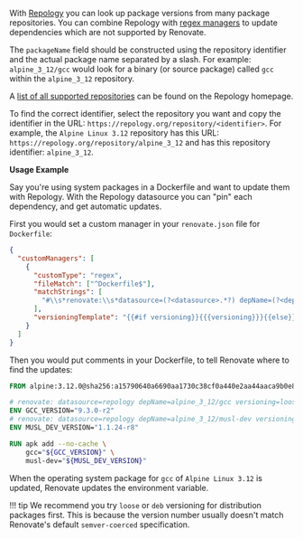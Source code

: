 With [Repology](https://repology.org/) you can look up package versions from many package repositories.
You can combine Repology with [regex managers](../../manager/regex/index.md) to update dependencies which are not supported by Renovate.

The `packageName` field should be constructed using the repository identifier and the actual package name separated by a slash.
For example: `alpine_3_12/gcc` would look for a binary (or source package) called `gcc` within the `alpine_3_12` repository.

A [list of all supported repositories](https://repology.org/repositories/statistics) can be found on the Repology homepage.

To find the correct identifier, select the repository you want and copy the identifier in the URL: `https://repology.org/repository/<identifier>`.
For example, the `Alpine Linux 3.12` repository has this URL: `https://repology.org/repository/alpine_3_12` and has this repository identifier: `alpine_3_12`.

**Usage Example**

Say you're using system packages in a Dockerfile and want to update them with Repology.
With the Repology datasource you can "pin" each dependency, and get automatic updates.

First you would set a custom manager in your `renovate.json` file for `Dockerfile`:

```json
{
  "customManagers": [
    {
      "customType": "regex",
      "fileMatch": ["^Dockerfile$"],
      "matchStrings": [
        "#\\s*renovate:\\s*datasource=(?<datasource>.*?) depName=(?<depName>.*?)( versioning=(?<versioning>.*?))?\\sENV .*?_VERSION=\"(?<currentValue>.*)\"\\s"
      ],
      "versioningTemplate": "{{#if versioning}}{{{versioning}}}{{else}}semver{{/if}}"
    }
  ]
}
```

Then you would put comments in your Dockerfile, to tell Renovate where to find the updates:

```dockerfile
FROM alpine:3.12.0@sha256:a15790640a6690aa1730c38cf0a440e2aa44aaca9b0e8931a9f2b0d7cc90fd65

# renovate: datasource=repology depName=alpine_3_12/gcc versioning=loose
ENV GCC_VERSION="9.3.0-r2"
# renovate: datasource=repology depName=alpine_3_12/musl-dev versioning=loose
ENV MUSL_DEV_VERSION="1.1.24-r8"

RUN apk add --no-cache \
    gcc="${GCC_VERSION}" \
    musl-dev="${MUSL_DEV_VERSION}"
```

When the operating system package for `gcc` of `Alpine Linux 3.12` is updated, Renovate updates the environment variable.

<!-- prettier-ignore -->
!!! tip
    We recommend you try `loose` or `deb` versioning for distribution packages first.
    This is because the version number usually doesn't match Renovate's default `semver-coerced` specification.
